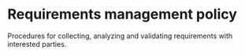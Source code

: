 # Requirements management policy

Procedures for collecting, analyzing and validating requirements with interested parties.